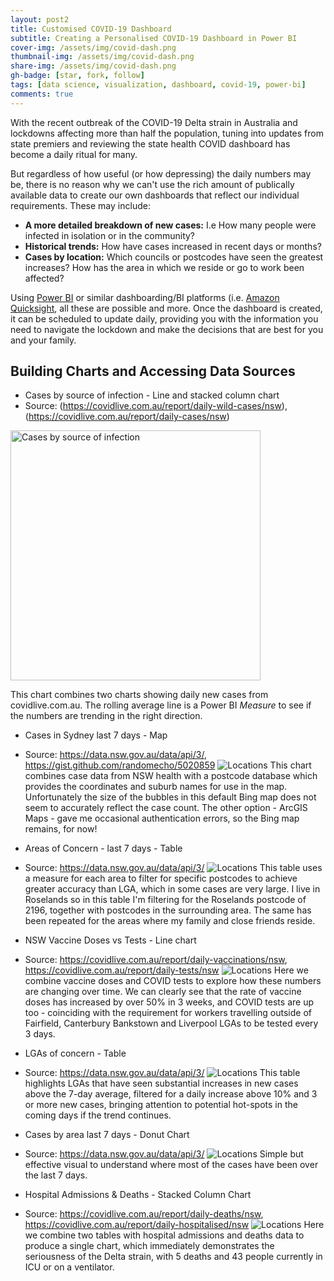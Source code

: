 ```yaml
---
layout: post2
title: Customised COVID-19 Dashboard
subtitle: Creating a Personalised COVID-19 Dashboard in Power BI 
cover-img: /assets/img/covid-dash.png
thumbnail-img: /assets/img/covid-dash.png
share-img: /assets/img/covid-dash.png
gh-badge: [star, fork, follow]
tags: [data science, visualization, dashboard, covid-19, power-bi]
comments: true
---
```

With the recent outbreak of the COVID-19 Delta strain in Australia and lockdowns affecting more than half the population, tuning into updates from state premiers and reviewing the state health COVID dashboard has become a daily ritual for many. 

But regardless of how useful (or how depressing) the daily numbers may be, there is no reason why we can't use the rich amount of publically available data to create our own dashboards that reflect our individual requirements. These may include:

* **A more detailed breakdown of new cases:** I.e How many people were infected in isolation or in the community?
* **Historical trends:** How have cases increased in recent days or months?
* **Cases by location:** Which councils or postcodes have seen the greatest increases? How has the area in which we reside or go to work been affected?

Using [Power BI](https://powerbi.microsoft.com/) or similar dashboarding/BI platforms (i.e. [Amazon Quicksight](https://aws.amazon.com/quicksight/), all these are possible and more. Once the dashboard is created, it can be scheduled to update daily, providing you with the information you need to navigate the lockdown and make the decisions that are best for you and your family.

<h2>Building Charts and Accessing Data Sources</h2>

* Cases by source of infection - Line and stacked column chart
* Source: (https://covidlive.com.au/report/daily-wild-cases/nsw), (https://covidlive.com.au/report/daily-cases/nsw)
<img src="/assets/img/powerbi/1.png" alt="Cases by source of infection" width="400"/>

This chart combines two charts showing daily new cases from covidlive.com.au. The rolling average line is a Power BI *Measure* to see if the numbers are trending in the right direction. 

* Cases in Sydney last 7 days - Map
* Source: https://data.nsw.gov.au/data/api/3/, https://gist.github.com/randomecho/5020859
![Locations](/assets/img/powerbi/2.png)
This chart combines case data from NSW health with a postcode database which provides the coordinates and suburb names for use in the map. Unfortunately the size of the bubbles in this default Bing map does not seem to accurately reflect the case count. The other option - ArcGIS Maps - gave me occasional authentication errors, so the Bing map remains, for now!

* Areas of Concern - last 7 days - Table
* Source: https://data.nsw.gov.au/data/api/3/
![Locations](/assets/img/powerbi/3.png)
This table uses a measure for each area to filter for specific postcodes to achieve greater accuracy than LGA, which in some cases are very large. I live in Roselands so in this table I'm filtering for the Roselands postcode of 2196, together with postcodes in the surrounding area. The same has been repeated for the areas where my family and close friends reside. 

* NSW Vaccine Doses vs Tests - Line chart
* Source: https://covidlive.com.au/report/daily-vaccinations/nsw, https://covidlive.com.au/report/daily-tests/nsw
![Locations](/assets/img/powerbi/4.png)
Here we combine vaccine doses and COVID tests to explore how these numbers are changing over time. We can clearly see that the rate of vaccine doses has increased by over 50% in 3 weeks, and COVID tests are up too - coinciding with the requirement for workers travelling outside of Fairfield, Canterbury Bankstown and Liverpool LGAs to be tested every 3 days. 

* LGAs of concern - Table
* Source: https://data.nsw.gov.au/data/api/3/
![Locations](/assets/img/powerbi/5.png)
This table highlights LGAs that have seen substantial increases in new cases above the 7-day average, filtered for a daily increase above 10% and 3 or more new cases, bringing attention to potential hot-spots in the coming days if the trend continues. 

* Cases by area last 7 days - Donut Chart
* Source: https://data.nsw.gov.au/data/api/3/
![Locations](/assets/img/powerbi/6.png)
Simple but effective visual to understand where most of the cases have been over the last 7 days. 

* Hospital Admissions & Deaths - Stacked Column Chart
* Source: https://covidlive.com.au/report/daily-deaths/nsw, https://covidlive.com.au/report/daily-hospitalised/nsw
![Locations](/assets/img/powerbi/7.png)
Here we combine two tables with hospital admissions and deaths data to produce a single chart, which immediately demonstrates the seriousness of the Delta strain, with 5 deaths and 43 people currently in ICU or on a ventilator. 



